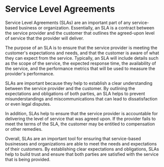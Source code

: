 # Service Level Agreements 

Service Level Agreements (SLAs) are an important part of any service-based business or organization. Essentially, an SLA is a contract between the service provider and the customer that outlines the agreed-upon level of service that the provider will deliver.

The purpose of an SLA is to ensure that the service provider is meeting the customer's expectations and needs, and that the customer is aware of what they can expect from the service. Typically, an SLA will include details such as the scope of the service, the expected response time, the availability of the service, and the performance metrics that will be used to measure the provider's performance.

SLAs are important because they help to establish a clear understanding between the service provider and the customer. By outlining the expectations and obligations of both parties, an SLA helps to prevent misunderstandings and miscommunications that can lead to dissatisfaction or even legal disputes.

In addition, SLAs help to ensure that the service provider is accountable for delivering the level of service that was agreed upon. If the provider fails to meet the terms of the SLA, the customer may be entitled to compensation or other remedies.

Overall, SLAs are an important tool for ensuring that service-based businesses and organizations are able to meet the needs and expectations of their customers. By establishing clear expectations and obligations, SLAs help to build trust and ensure that both parties are satisfied with the service that is being provided.
